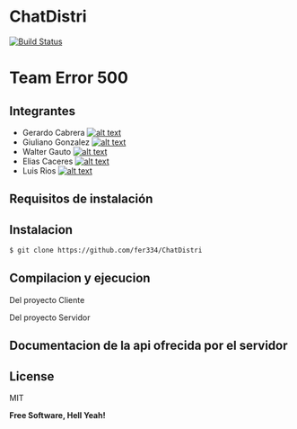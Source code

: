 # ChatDistri

[![Build Status](https://travis-ci.org/joemccann/dillinger.svg?branch=master)](https://travis-ci.org/joemccann/dillinger)

# Team Error 500

## Integrantes

  - Gerardo Cabrera [![alt text](http://i.imgur.com/9I6NRUm.png)](https://github.com/ger99)
  - Giuliano Gonzalez [![alt text](http://i.imgur.com/9I6NRUm.png)](https://github.com/Giuli1297)
  - Walter Gauto [![alt text](http://i.imgur.com/9I6NRUm.png)](https://github.com/waltergauto)
  - Elias Caceres [![alt text](http://i.imgur.com/9I6NRUm.png)](https://github.com/elias-py)
  - Luis Rios [![alt text](http://i.imgur.com/9I6NRUm.png)](https://github.com/fer334)

## Requisitos de instalación

## Instalacion
```sh
$ git clone https://github.com/fer334/ChatDistri
```

## Compilacion y ejecucion
Del proyecto Cliente

Del proyecto Servidor
## Documentacion de la api ofrecida por el servidor

License
----

MIT


**Free Software, Hell Yeah!**

